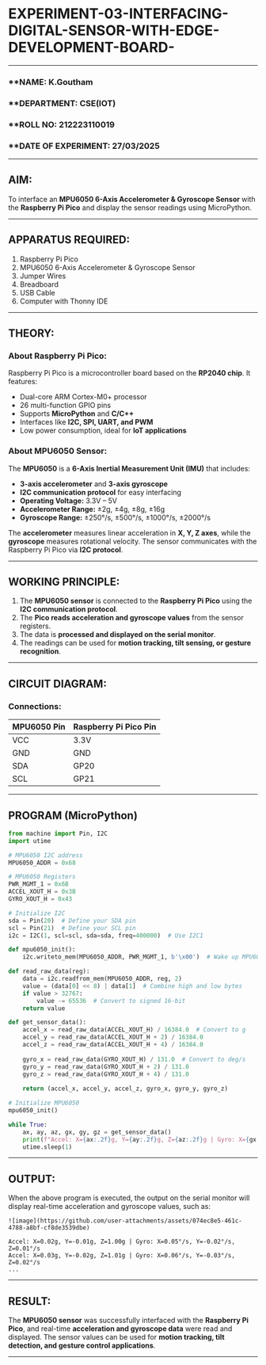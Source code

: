  # EXPERIMENT-03-INTERFACING-DIGITAL-SENSOR-WITH-EDGE-DEVELOPMENT-BOARD-

---

### **NAME: K.Goutham
### **DEPARTMENT: CSE(IOT)
### **ROLL NO: 212223110019
### **DATE OF EXPERIMENT: 27/03/2025

---

## **AIM:**  
To interface an **MPU6050 6-Axis Accelerometer & Gyroscope Sensor** with the **Raspberry Pi Pico** and display the sensor readings using MicroPython.

---

## **APPARATUS REQUIRED:**  
1. Raspberry Pi Pico  
2. MPU6050 6-Axis Accelerometer & Gyroscope Sensor  
3. Jumper Wires  
4. Breadboard  
5. USB Cable  
6. Computer with Thonny IDE  

---

## **THEORY:**  
### **About Raspberry Pi Pico:**  
Raspberry Pi Pico is a microcontroller board based on the **RP2040 chip**. It features:  
- Dual-core ARM Cortex-M0+ processor  
- 26 multi-function GPIO pins  
- Supports **MicroPython** and **C/C++**  
- Interfaces like **I2C, SPI, UART, and PWM**  
- Low power consumption, ideal for **IoT applications**  

### **About MPU6050 Sensor:**  
The **MPU6050** is a **6-Axis Inertial Measurement Unit (IMU)** that includes:  
- **3-axis accelerometer** and **3-axis gyroscope**  
- **I2C communication protocol** for easy interfacing  
- **Operating Voltage:** 3.3V – 5V  
- **Accelerometer Range:** ±2g, ±4g, ±8g, ±16g  
- **Gyroscope Range:** ±250°/s, ±500°/s, ±1000°/s, ±2000°/s  

The **accelerometer** measures linear acceleration in **X, Y, Z axes**, while the **gyroscope** measures rotational velocity. The sensor communicates with the Raspberry Pi Pico via **I2C protocol**.

---

## **WORKING PRINCIPLE:**  
1. The **MPU6050 sensor** is connected to the **Raspberry Pi Pico** using the **I2C communication protocol**.  
2. The **Pico reads acceleration and gyroscope values** from the sensor registers.  
3. The data is **processed and displayed on the serial monitor**.  
4. The readings can be used for **motion tracking, tilt sensing, or gesture recognition**.

---

## **CIRCUIT DIAGRAM:**  
### **Connections:**  

| MPU6050 Pin | Raspberry Pi Pico Pin |
|------------|----------------------|
| VCC | 3.3V |
| GND | GND |
| SDA | GP20 |
| SCL | GP21 |

---

## **PROGRAM (MicroPython)**  
```python
from machine import Pin, I2C
import utime

# MPU6050 I2C address
MPU6050_ADDR = 0x68

# MPU6050 Registers
PWR_MGMT_1 = 0x6B
ACCEL_XOUT_H = 0x3B
GYRO_XOUT_H = 0x43

# Initialize I2C
sda = Pin(20)  # Define your SDA pin
scl = Pin(21)  # Define your SCL pin
i2c = I2C(1, scl=scl, sda=sda, freq=400000)  # Use I2C1

def mpu6050_init():
    i2c.writeto_mem(MPU6050_ADDR, PWR_MGMT_1, b'\x00')  # Wake up MPU6050

def read_raw_data(reg):
    data = i2c.readfrom_mem(MPU6050_ADDR, reg, 2)
    value = (data[0] << 8) | data[1]  # Combine high and low bytes
    if value > 32767:
        value -= 65536  # Convert to signed 16-bit
    return value

def get_sensor_data():
    accel_x = read_raw_data(ACCEL_XOUT_H) / 16384.0  # Convert to g
    accel_y = read_raw_data(ACCEL_XOUT_H + 2) / 16384.0
    accel_z = read_raw_data(ACCEL_XOUT_H + 4) / 16384.0
    
    gyro_x = read_raw_data(GYRO_XOUT_H) / 131.0  # Convert to deg/s
    gyro_y = read_raw_data(GYRO_XOUT_H + 2) / 131.0
    gyro_z = read_raw_data(GYRO_XOUT_H + 4) / 131.0
    
    return (accel_x, accel_y, accel_z, gyro_x, gyro_y, gyro_z)

# Initialize MPU6050
mpu6050_init()

while True:
    ax, ay, az, gx, gy, gz = get_sensor_data()
    print(f"Accel: X={ax:.2f}g, Y={ay:.2f}g, Z={az:.2f}g | Gyro: X={gx:.2f}°/s, Y={gy:.2f}°/s, Z={gz:.2f}°/s")
    utime.sleep(1)
```

---

## **OUTPUT:**  
When the above program is executed, the output on the serial monitor will display real-time acceleration and gyroscope values, such as:
```
![image](https://github.com/user-attachments/assets/074ec8e5-461c-4788-a8bf-cf8de3539dbe)

Accel: X=0.02g, Y=-0.01g, Z=1.00g | Gyro: X=0.05°/s, Y=-0.02°/s, Z=0.01°/s
Accel: X=0.03g, Y=-0.02g, Z=1.01g | Gyro: X=0.06°/s, Y=-0.03°/s, Z=0.02°/s
...
```
---

## **RESULT:**  
The **MPU6050 sensor** was successfully interfaced with the **Raspberry Pi Pico**, and real-time **acceleration and gyroscope data** were read and displayed. The sensor values can be used for **motion tracking, tilt detection, and gesture control applications**.

---

